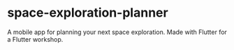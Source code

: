 # space-exploration-planner
 A mobile app for planning your next space exploration. Made with Flutter for a Flutter workshop. 
